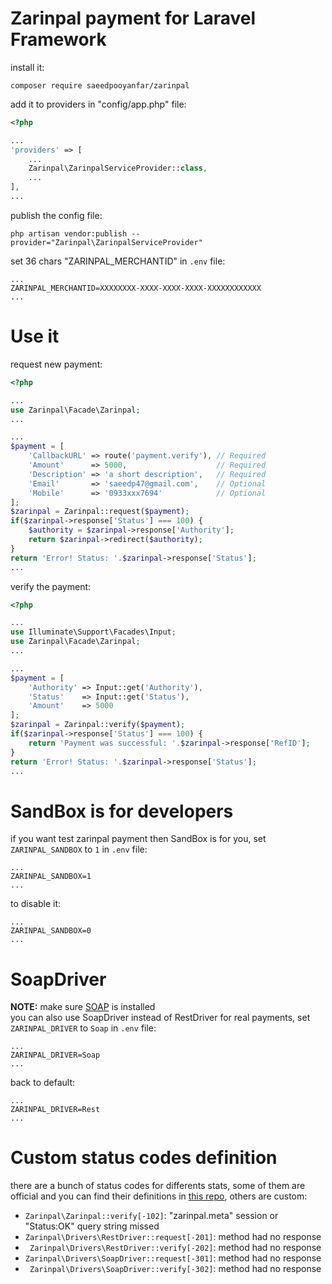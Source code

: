 # Zarinpal payment for Laravel Framework

install it:

```
composer require saeedpooyanfar/zarinpal
```

add it to providers in "config/app.php" file:

```php
<?php

...
'providers' => [
    ...
    Zarinpal\ZarinpalServiceProvider::class,
    ...
],
...
```

publish the config file:

```
php artisan vendor:publish --provider="Zarinpal\ZarinpalServiceProvider"
```

set 36 chars "ZARINPAL_MERCHANTID" in `.env` file:

```
...
ZARINPAL_MERCHANTID=XXXXXXXX-XXXX-XXXX-XXXX-XXXXXXXXXXXX
...
```

# Use it

request new payment:

```php
<?php

...
use Zarinpal\Facade\Zarinpal;
...

...
$payment = [
    'CallbackURL' => route('payment.verify'), // Required
    'Amount'      => 5000,                    // Required
    'Description' => 'a short description',   // Required
    'Email'       => 'saeedp47@gmail.com',    // Optional
    'Mobile'      => '0933xxx7694'            // Optional
];
$zarinpal = Zarinpal::request($payment);
if($zarinpal->response['Status'] === 100) {
    $authority = $zarinpal->response['Authority'];
    return $zarinpal->redirect($authority);
}
return 'Error! Status: '.$zarinpal->response['Status'];
...
```

verify the payment:

```php
<?php

...
use Illuminate\Support\Facades\Input;
use Zarinpal\Facade\Zarinpal;
...

...
$payment = [
    'Authority' => Input::get('Authority'),
    'Status'    => Input::get('Status'),
    'Amount'    => 5000
];
$zarinpal = Zarinpal::verify($payment);
if($zarinpal->response['Status'] === 100) {
    return 'Payment was successful: '.$zarinpal->response['RefID'];
}
return 'Error! Status: '.$zarinpal->response['Status'];
...
```

# SandBox is for developers

if you want test zarinpal payment then SandBox is for you,
set `ZARINPAL_SANDBOX` to `1` in `.env` file:

```
...
ZARINPAL_SANDBOX=1
...
```

to disable it:

```
...
ZARINPAL_SANDBOX=0
...
```

# SoapDriver

<b>NOTE:</b> make sure [SOAP](http://php.net/manual/en/book.soap.php) is installed<br>
you can also use SoapDriver instead of RestDriver for real payments,
set `ZARINPAL_DRIVER` to `Soap` in `.env` file:

```
...
ZARINPAL_DRIVER=Soap
...
```

back to default:

```
...
ZARINPAL_DRIVER=Rest
...
```

# Custom status codes definition

there are a bunch of status codes for differents stats,
some of them are official and you can find their definitions
in [this repo](https://github.com/ZarinPal-Lab/Documentation-PaymentGateway), 
others are custom:

- `Zarinpal\Zarinpal::verify[-102]`: "zarinpal.meta" session or "Status:OK" query string missed
- `Zarinpal\Drivers\RestDriver::request[-201]`: method had no response
- ` Zarinpal\Drivers\RestDriver::verify[-202]`: method had no response
- `Zarinpal\Drivers\SoapDriver::request[-301]`: method had no response
- ` Zarinpal\Drivers\SoapDriver::verify[-302]`: method had no response
